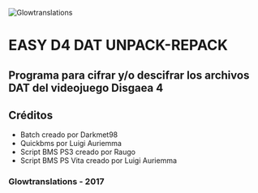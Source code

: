 ![Glowtranslations](https://raw.githubusercontent.com/Glowtranslations/glowtranslations.github.io/master/images/logo.png)
# EASY D4 DAT UNPACK-REPACK
## Programa para cifrar y/o descifrar los archivos DAT del videojuego Disgaea 4
## Créditos
* Batch creado por Darkmet98
* Quickbms por Luigi Auriemma
* Script BMS PS3 creado por Raugo
* Script BMS PS Vita creado por Luigi Auriemma
### Glowtranslations - 2017
